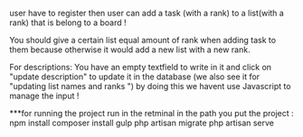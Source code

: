 user have to register 
then user can add a task (with a rank) to a list(with a rank) that is belong to a board !

You should give a certain list equal amount of rank when adding task to them because otherwise it would add a new list with a new rank.

For descriptions: You have an empty textfield to write in it and click on "update description" to
update it in the database (we also see it for "updating list names and ranks ") by doing this we havent use Javascript to manage the input ! 

***for running the project run in the retminal in the path you put the project :
npm install 
composer install
gulp
php artisan migrate
php artisan serve
